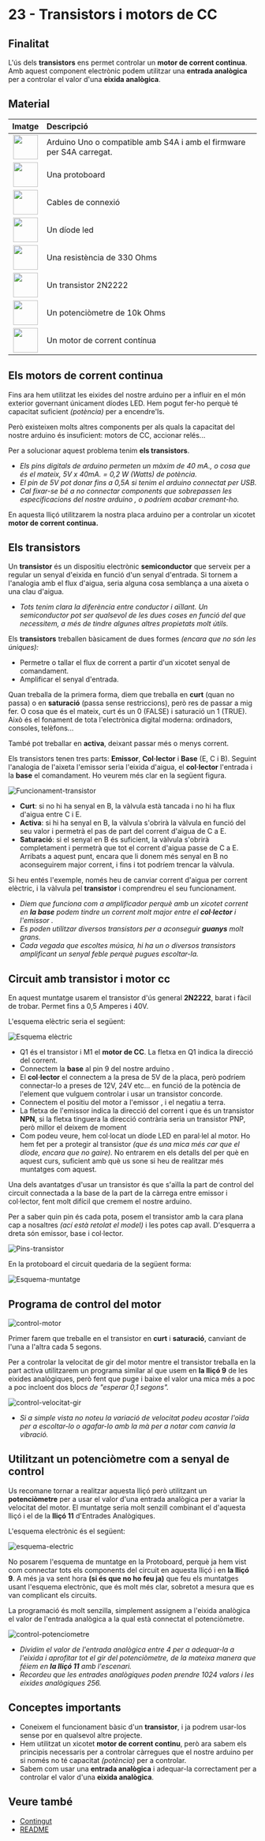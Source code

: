 # 23 - Transistors i motors de CC

## Finalitat

L'ús dels **transistors** ens permet controlar un **motor de corrent continua**. Amb aquest component electrònic podem utilitzar una **entrada analògica** per a controlar el valor d'una **eixida analògica**.

## Material

|                                Imatge                                 | Descripció                                                           |
| :-------------------------------------------------------------------: | :------------------------------------------------------------------- |
|     <img src="./../mat_img/mat_unor3.png" width="50" height="50">     | Arduino Uno o compatible amb S4A i amb el firmware per S4A carregat. |
|  <img src="./../mat_img/mat_protoboard.png" width="50" height="50">   | Una protoboard                                                       |
|    <img src="./../mat_img/mat_dupont.png" width="50" height="50">     | Cables de connexió                                                   |
|      <img src="./../mat_img/mat_led.png" width="50" height="50">      | Un díode led                                                         |
|   <img src="./../mat_img/mat_resis330.png" width="50" height="50">    | Una resistència de 330 Ohms                                          |
|    <img src="./../mat_img/mat_2n2222.jpeg" width="50" height="50">    | Un transistor 2N2222                                                 |
| <img src="./../mat_img/mat_potenciometre.png" width="50" height="50"> | Un potenciòmetre de 10k Ohms                                         |
|   <img src="./../mat_img/mat_motor cc.jpeg" width="50" height="50">   | Un motor de corrent contínua                                         |

## Els motors de corrent continua

Fins ara hem utilitzat les eixides del nostre arduino per a influir en el món exterior governant únicament díodes LED. Hem pogut fer-ho perquè té capacitat suficient _(potència)_ per a encendre'ls.

Però existeixen molts altres components per als quals la capacitat del nostre arduino és insuficient: motors de CC, accionar relés...

Per a solucionar aquest problema tenim **els transistors**.

- _Els pins digitals de arduino permeten un màxim de 40 mA., o cosa que és el mateix, 5V x 40mA. = 0,2 W (Watts) de potència._
- _El pin de 5V pot donar fins a 0,5A si tenim el arduino connectat per USB._
- _Cal fixar-se bé a no connectar components que sobrepassen les especificacions del nostre arduino , o podríem acabar cremant-ho._

En aquesta lliçó utilitzarem la nostra placa arduino per a controlar un xicotet **motor de corrent continua.**

## Els transistors

Un **transistor** és un dispositiu electrònic **semiconductor** que serveix per a regular un senyal d'eixida en funció d'un senyal d'entrada. Si tornem a l'analogia amb el flux d'aigua, seria alguna cosa semblança a una aixeta o una clau d'aigua.

- _Tots tenim clara la diferència entre conductor i aïllant. Un semiconductor pot ser qualsevol de les dues coses en funció del que necessitem, a més de tindre algunes altres propietats molt útils._

Els **transistors** treballen bàsicament de dues formes _(encara que no són les úniques):_

- Permetre o tallar el flux de corrent a partir d'un xicotet senyal de comandament.
- Amplificar el senyal d'entrada.

Quan treballa de la primera forma, diem que treballa en **curt** (quan no passa) o en **saturació** (passa sense restriccions), però res de passar a mig fer. O cosa que és el mateix, curt és un 0 (FALSE) i saturació un 1 (TRUE). Això és el fonament de tota l'electrònica
digital moderna: ordinadors, consoles, telèfons...

També pot treballar en **activa**, deixant passar més o menys corrent.

Els transistors tenen tres parts: **Emissor**, **Col·lector** i **Base** (E, C i B). Seguint l'analogia de l'aixeta l'emissor seria l'eixida d'aigua, el **col·lector** l'entrada i la **base** el comandament. Ho veurem més clar en la següent figura.

![Funcionament-transistor](Imatges/s4a_23_01.png)

- **Curt**: si no hi ha senyal en B, la vàlvula està tancada i no hi ha flux d'aigua entre C i E.
- **Activa**: si hi ha senyal en B, la vàlvula s'obrirà la vàlvula en funció del seu valor i permetrà el pas de part del corrent d'aigua de C a E.
- **Saturació**: si el senyal en B és suficient, la vàlvula s'obrirà completament i permetrà que tot el corrent d'aigua passe de C a E. Arribats a aquest punt, encara que li donem més senyal en B no aconseguirem major corrent, i fins i tot podríem trencar la vàlvula.

Si heu entés l'exemple, només heu de canviar corrent d'aigua per corrent elèctric, i la vàlvula pel **transistor** i comprendreu el seu funcionament.

- _Diem que funciona com a amplificador perquè amb un xicotet corrent en **la base** podem tindre un corrent molt major entre el **col·lector** i l'emissor ._
- _Es poden utilitzar diversos transistors per a aconseguir **guanys** molt grans._
- _Cada vegada que escoltes música, hi ha un o diversos transistors amplificant un senyal feble perquè pugues escoltar-la._

## Circuit amb transistor i motor cc

En aquest muntatge usarem el transistor d'ús general **2N2222**, barat i fàcil de trobar. Permet fins a 0,5 Amperes i 40V.

L'esquema elèctric seria el següent:

![Esquema elèctric](Imatges/s4a_23_02.png)

- Q1 és el transistor i M1 el **motor de CC**. La fletxa en Q1 indica la direcció del corrent.
- Connectem la **base** al pin 9 del nostre arduino .
- El **col·lector** el connectem a la presa de 5V de la placa, però podríem connectar-lo a preses de 12V, 24V etc... en funció de la potència de l'element que vulguem controlar i usar un transistor concorde.
- Connectem el positiu del motor a l'emissor , i el negatiu a terra.
- La fletxa de l'emissor indica la direcció del corrent i que és un transistor **NPN**, si la fletxa tinguera la direcció contrària seria un transistor PNP, però millor el deixem de moment
- Com podeu veure, hem col·locat un díode LED en paral·lel al motor. Ho hem fet per a protegir al transistor _(que és una mica més car que el díode, encara que no gaire)._ No entrarem en els detalls del per què en aquest curs, suficient amb què us sone si heu de realitzar més muntatges com aquest.

Una dels avantatges d'usar un transistor és que s'aïlla la part de control del circuit connectada a la base de la part de la càrrega entre emissor i col·lector, fent molt difícil que cremem el nostre arduino.

Per a saber quin pin és cada pota, posem el transistor amb la cara plana cap a nosaltres _(ací està retolat el model)_ i les potes cap avall. D'esquerra a dreta són emissor, base i col·lector.

![Pins-transistor](Imatges/s4a_23_03.jpg)

En la protoboard el circuit quedaria de la següent forma:

![Esquema-muntatge](Imatges/s4a_23_04.png)

## Programa de control del motor

![control-motor](Imatges/s4a_23_05.png)

Primer farem que treballe en el transistor en **curt** i **saturació**, canviant de l'una a l'altra cada 5 segons.

Per a controlar la velocitat de gir del motor mentre el transistor treballa en la part activa utilitzarem un programa similar al que usem en **la lliçó 9** de les eixides analògiques, però fent que puge i baixe el valor una mica més a poc a poc incloent dos blocs _de "esperar 0,1 segons"._

![control-velocitat-gir](Imatges/s4a_23_06.png)

- _Si a simple vista no noteu la variació de velocitat podeu acostar l'oïda per a escoltar-lo o agafar-lo amb la mà per a notar com canvia la vibració._

## Utilitzant un potenciòmetre com a senyal de control

Us recomane tornar a realitzar aquesta lliçó però utilitzant un **potenciòmetre** per a usar el valor d'una entrada analògica per a variar la velocitat del motor. El muntatge seria molt senzill combinant el d'aquesta lliçó i el de la **lliçó 11** d'Entrades Analògiques.

L'esquema electrònic és el següent:

![esquema-electric](Imatges/s4a_23_07.png)

No posarem l'esquema de muntatge en la Protoboard, perquè ja hem vist com connectar tots els components del circuit en aquesta lliçó i en **la lliçó 9**. A més ja va sent hora **(si és que no ho feu ja)** que feu els muntatges usant l'esquema electrònic, que és molt més clar, sobretot a mesura que es van complicant els circuits.

La programació és molt senzilla, simplement assignem a l'eixida analògica el valor de l'entrada analògica a la qual està connectat el potenciòmetre.

![control-potenciometre](Imatges/s4a_23_08.png)

- _Dividim el valor de l'entrada analògica entre 4 per a adequar-la a l'eixida i aprofitar tot el gir del potenciòmetre, de la mateixa manera que féiem en **la lliçó 11** amb l'escenari._
- _Recordeu que les entrades analògiques poden prendre 1024 valors i les eixides analògiques 256._

## Conceptes importants

- Coneixem el funcionament bàsic d'un **transistor**, i ja podrem usar-los sense por en qualsevol altre projecte.
- Hem utilitzat un xicotet **motor de corrent continu**, però ara sabem els principis necessaris per a controlar càrregues que el nostre arduino per si només no té capacitat _(potència)_ per a
  controlar.
- Sabem com usar una **entrada analògica** i adequar-la correctament per a controlar el valor d'una **eixida analògica**.

## Veure també

- [Contingut](../Contingut.md)
- [README](../README.md)
